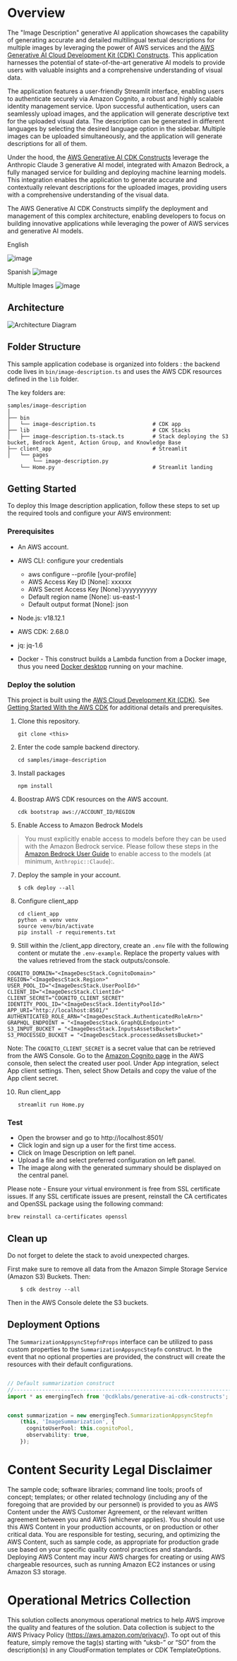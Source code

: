 # Overview

The "Image Description" generative AI application showcases the capability of generating accurate and detailed multilingual textual descriptions for multiple images by leveraging the power of AWS services and the [AWS Generative AI Cloud Development Kit (CDK) Constructs](https://github.com/awslabs/generative-ai-cdk-constructs/blob/main/src/patterns/gen-ai/aws-summarization-appsync-stepfn/README.md). This application harnesses the potential of state-of-the-art generative AI models to provide users with valuable insights and a comprehensive understanding of visual data.

The application features a user-friendly Streamlit interface, enabling users to authenticate securely via Amazon Cognito, a robust and highly scalable identity management service. Upon successful authentication, users can seamlessly upload images, and the application will generate descriptive text for the uploaded visual data. The description can be generated in different languages by selecting the desired language option in the sidebar. Multiple images can be uploaded simultaneously, and the application will generate descriptions for all of them.

Under the hood, the [AWS Generative AI CDK Constructs](https://github.com/awslabs/generative-ai-cdk-constructs/tree/main) leverage the Anthropic Claude 3 generative AI model, integrated with Amazon Bedrock, a fully managed service for building and deploying machine learning models. This integration enables the application to generate accurate and contextually relevant descriptions for the uploaded images, providing users with a comprehensive understanding of the visual data.

The AWS Generative AI CDK Constructs simplify the deployment and management of this complex architecture, enabling developers to focus on building innovative applications while leveraging the power of AWS services and generative AI models.

English

![image](client_app/assets/dog_english.gif)

Spanish
![image](client_app/assets/cat_spanish.gif)

Multiple Images
![image](client_app/assets/multiple_images.gif)

## Architecture

![Architecture Diagram](client_app/assets/architecture.png)

## Folder Structure

This sample application codebase is organized into folders : the backend code lives in ```bin/image-description.ts``` and uses the AWS CDK resources defined in the ```lib``` folder.

The key folders are:

```
samples/image-description
│
├── bin
│   └── image-description.ts                  # CDK app
├── lib                                       # CDK Stacks
│   ├── image-description.ts-stack.ts         # Stack deploying the S3 bucket, Bedrock Agent, Action Group, and Knowledge Base
├── client_app                                # Streamlit  
│   └── pages
        └── image-description.py     
    └── Home.py                               # Streamlit landing 
```

## Getting Started

To deploy this Image description application, follow these steps to set up the required tools and configure your AWS environment:

### Prerequisites

* An AWS account.
* AWS CLI: configure your credentials

   - aws configure --profile [your-profile]
   - AWS Access Key ID [None]: xxxxxx
   - AWS Secret Access Key [None]:yyyyyyyyyy
   - Default region name [None]: us-east-1
   - Default output format [None]: json

* Node.js: v18.12.1
* AWS CDK: 2.68.0
* jq: jq-1.6
* Docker - This construct builds a Lambda function from a Docker image, thus you need [Docker desktop](https://www.docker.com/products/docker-desktop/) running on your machine.

### Deploy the solution

This project is built using the [AWS Cloud Development Kit (CDK)](https://aws.amazon.com/cdk/). See [Getting Started With the AWS CDK](https://docs.aws.amazon.com/cdk/v2/guide/getting_started.html) for additional details and prerequisites.

1. Clone this repository.

   ```shell
   git clone <this>
   ```
2. Enter the code sample backend directory.

   ```shell
   cd samples/image-description
   ```
3. Install packages

   ```shell
   npm install
   ```
4. Boostrap AWS CDK resources on the AWS account.

   ```shell
   cdk bootstrap aws://ACCOUNT_ID/REGION
   ```
5. Enable Access to Amazon Bedrock Models

> You must explicitly enable access to models before they can be used with the Amazon Bedrock service. Please follow these steps in the [Amazon Bedrock User Guide](https://docs.aws.amazon.com/bedrock/latest/userguide/model-access.html) to enable access to the models (at minimum, ```Anthropic::Claude```):.

7. Deploy the sample in your account.

   ```shell
   $ cdk deploy --all
   ```
8. Configure client_app

   ```shell
   cd client_app
   python -m venv venv
   source venv/bin/activate
   pip install -r requirements.txt
   ```
9. Still within the /client_app directory, create an ```.env``` file with the following content or mutate the ```.env-example```. Replace the property values with the values retrieved from the stack outputs/console.

```
COGNITO_DOMAIN="<ImageDescStack.CognitoDomain>"
REGION="<ImageDescStack.Region>"
USER_POOL_ID="<ImageDescStack.UserPoolId>"
CLIENT_ID="<ImageDescStack.ClientId>"
CLIENT_SECRET="COGNITO_CLIENT_SECRET"
IDENTITY_POOL_ID="<ImageDescStack.IdentityPoolId>"
APP_URI="http://localhost:8501/"
AUTHENTICATED_ROLE_ARN="<ImageDescStack.AuthenticatedRoleArn>"
GRAPHQL_ENDPOINT = "<ImageDescStack.GraphQLEndpoint>"
S3_INPUT_BUCKET = "<ImageDescStack.InputsAssetsBucket>"
S3_PROCESSED_BUCKET = "<ImageDescStack.processedAssetsBucket>"

```

Note: The ```COGNITO_CLIENT_SECRET``` is a secret value that can be retrieved from the AWS Console. Go to the [Amazon Cognito page](https://console.aws.amazon.com/cognito/home) in the AWS console, then select the created user pool. Under App integration, select App client settings. Then, select Show Details and copy the value of the App client secret.

10. Run client_app
    ```shell
    streamlit run Home.py
    ```

### Test

- Open the browser and go to http://localhost:8501/
- Click login and sign up a user for the first time access.
- Click on Image Description on left panel.
- Upload a file and select preferred configuration on left panel.
- The image along with the generated summary should be displayed on the central panel.

Please note - Ensure your virtual environment is free from SSL certificate issues. If any SSL certificate issues are present, reinstall the CA certificates and OpenSSL package using the following command:
   ```
   brew reinstall ca-certificates openssl
   ```
## Clean up

Do not forget to delete the stack to avoid unexpected charges.

First make sure to remove all data from the Amazon Simple Storage Service (Amazon S3) Buckets. Then:

```shell
    $ cdk destroy --all
```

Then in the AWS Console delete the S3 buckets.

## Deployment Options

The `SummarizationAppsyncStepfnProps` interface can be utilized to pass custom properties to the `SummarizationAppsyncStepfn` construct. In the event that no optional properties are provided, the construct will create the resources with their default configurations.

```typescript

// Default summarization construct
//-----------------------------------------------------------------------------
import * as emergingTech from '@cdklabs/generative-ai-cdk-constructs';


const summarization = new emergingTech.SummarizationAppsyncStepfn
    (this, 'ImageSummarization', {
      cognitoUserPool: this.cognitoPool,
      observability: true,
    });

```

# Content Security Legal Disclaimer

The sample code; software libraries; command line tools; proofs of concept; templates; or other related technology (including any of the foregoing that are provided by our personnel) is provided to you as AWS Content under the AWS Customer Agreement, or the relevant written agreement between you and AWS (whichever applies). You should not use this AWS Content in your production accounts, or on production or other critical data. You are responsible for testing, securing, and optimizing the AWS Content, such as sample code, as appropriate for production grade use based on your specific quality control practices and standards. Deploying AWS Content may incur AWS charges for creating or using AWS chargeable resources, such as running Amazon EC2 instances or using Amazon S3 storage.

# Operational Metrics Collection

This solution collects anonymous operational metrics to help AWS improve the quality and features of the solution. Data collection is subject to the AWS Privacy Policy (https://aws.amazon.com/privacy/). To opt out of this feature, simply remove the tag(s) starting with “uksb-” or “SO” from the description(s) in any CloudFormation templates or CDK TemplateOptions.
